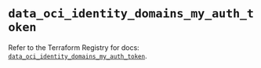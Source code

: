 # `data_oci_identity_domains_my_auth_token`

Refer to the Terraform Registry for docs: [`data_oci_identity_domains_my_auth_token`](https://registry.terraform.io/providers/hashicorp/oci/7.19.0/docs/data-sources/identity_domains_my_auth_token).
